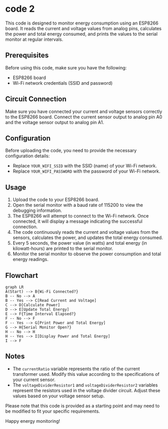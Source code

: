 # code 2

This code is designed to monitor energy consumption using an ESP8266 board. It reads the current and voltage values from analog pins, calculates the power and total energy consumed, and prints the values to the serial monitor at regular intervals.

## Prerequisites

Before using this code, make sure you have the following:

- ESP8266 board
- Wi-Fi network credentials (SSID and password)

## Circuit Connection

Make sure you have connected your current and voltage sensors correctly to the ESP8266 board. Connect the current sensor output to analog pin A0 and the voltage sensor output to analog pin A1.

## Configuration

Before uploading the code, you need to provide the necessary configuration details:

- Replace `YOUR_WIFI_SSID` with the SSID (name) of your Wi-Fi network.
- Replace `YOUR_WIFI_PASSWORD` with the password of your Wi-Fi network.

## Usage

1. Upload the code to your ESP8266 board.
2. Open the serial monitor with a baud rate of 115200 to view the debugging information.
3. The ESP8266 will attempt to connect to the Wi-Fi network. Once connected, it will display a message indicating the successful connection.
4. The code continuously reads the current and voltage values from the sensors, calculates the power, and updates the total energy consumed.
5. Every 5 seconds, the power value (in watts) and total energy (in kilowatt-hours) are printed to the serial monitor.
6. Monitor the serial monitor to observe the power consumption and total energy readings.

## Flowchart

```mermaid
graph LR
A(Start) --> B{Wi-Fi Connected?}
B -- No --> A
B -- Yes --> C[Read Current and Voltage]
C --> D[Calculate Power]
D --> E[Update Total Energy]
E --> F{Time Interval Elapsed?}
F -- No --> F
F -- Yes --> G[Print Power and Total Energy]
G --> H{Serial Monitor Open?}
H -- No --> H
H -- Yes --> I[Display Power and Total Energy]
I --> F
```

## Notes

- The `currentRatio` variable represents the ratio of the current transformer used. Modify this value according to the specifications of your current sensor.
- The `voltageDividerResistor1` and `voltageDividerResistor2` variables represent the resistors used in the voltage divider circuit. Adjust these values based on your voltage sensor setup.

Please note that this code is provided as a starting point and may need to be modified to fit your specific requirements.

Happy energy monitoring!
